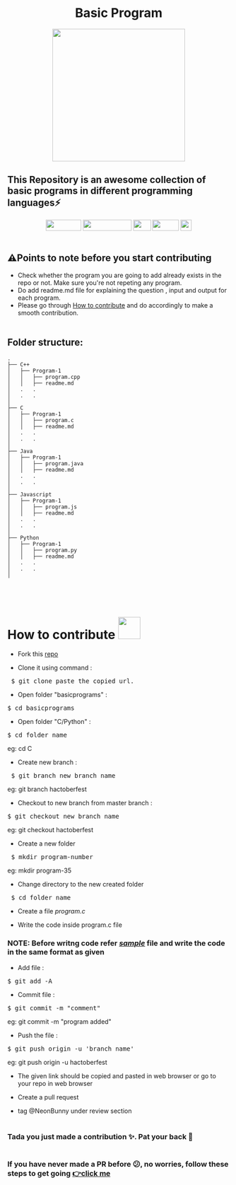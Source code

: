 <h1 align="center">Basic Program</h1>
<div align="center">
    <img src="./gif/giphy.gif" width="300x" >
</div>

## This Repository is an awesome collection of basic programs in different programming languages⚡
<div align="center">
<!-- languages -->    
<img src="https://img.shields.io/badge/python%20-%2314354C.svg?&style=for-the-badge&logo=python&logoColor=white" height= 25px width=80px/>
<img src="https://img.shields.io/badge/javascript%20-%23323330.svg?&style=for-the-badge&logo=javascript&logoColor=%23F7DF1E" height= 25px width= 110px/>
<img src="https://img.shields.io/badge/c%20-%2300599C.svg?&style=for-the-badge&logo=c&logoColor=white" height= 25px width= 40px/>
<img src="https://img.shields.io/badge/c++%20-%2300599C.svg?&style=for-the-badge&logo=c%2B%2B&logoColor=white" height= 25px width=60px/>
<img src="https://img.shields.io/badge/java-%23ED8B00.svg?&style=for-the-badge&logo=java&logoColor=white" style=flat-square height= 25px/>

</div> <br/>

## ⚠️Points to note before you start contributing
- Check whether the program you are going to add already exists in the repo or not. Make sure you're not repeting any program.
- Do add readme.md file for explaining the question , input and output for each program.
- Please go through [How to contribute](#contribute) and do accordingly to make a smooth contribution.
<br/><br/>

## Folder structure:
```
.
├── C++
│   ├── Program-1   
│   │   ├── program.cpp
│   │   ├── readme.md
│   .   .
│   .   .
│
├── C
│   ├── Program-1   
│   │   ├── program.c
│   │   ├── readme.md
│   .   .
│   .   .
│
├── Java
│   ├── Program-1   
│   │   ├── program.java
│   │   ├── readme.md
│   .   .
│   .   .
│
├── Javascript
│   ├── Program-1   
│   │   ├── program.js
│   │   ├── readme.md
│   .   .
│   .   .
│
├── Python
│   ├── Program-1   
│   │   ├── program.py
│   │   ├── readme.md
│   .   . 
│   .   .       
│   
```
<br/><br/>
<a name="contribute">
# How to contribute  <img src="https://media.giphy.com/media/WUlplcMpOCEmTGBtBW/giphy.gif" width="50">
</a>

- Fork this [repo](https://github.com/swaaz/basicprograms)

- Clone it using command :
<pre> $ git clone paste_the_copied_url.</pre>

- Open folder "basicprograms"  :
<pre>$ cd basicprograms</pre>

- Open folder "C/Python"  :
<pre>$ cd folder_name</pre>
   eg: cd C

- Create new branch :
<pre> $ git branch new_branch_name</pre>
   eg: git branch hactoberfest

- Checkout to new branch from master branch :
<pre>$ git checkout new_branch_name</pre>
   eg: git checkout hactoberfest

 - Create a new folder
 <pre> $ mkdir program-number </pre>
 eg: mkdir program-35

 - Change directory to the new created folder
 <pre> $ cd folder_name </pre>

 - Create a file *program.c*

 - Write the code inside program.c file
 ### NOTE: Before writng code refer [*sample*](https://github.com/swaaz/basicprograms/blob/swaaz/C/sample.c) file and write the code in the same format as given

 - Add file :
<pre>$ git add -A</pre>

- Commit file :
<pre>$ git commit -m "comment"</pre>
   eg: git commit -m "program added"

- Push the file :
<pre>$ git push origin -u 'branch_name'</pre>
   eg: git push origin -u hactoberfest

- The given link should be copied and pasted in web browser or go to your repo in web browser

- Create a pull request

- tag @NeonBunny under review section<br/><br/>

### Tada you just made a contribution ✨. Pat your back 👏 <br/><br/>

### If you have never made a PR before 😕, no worries, follow these steps to get going [👉click me](https://gitme.js.org/)

